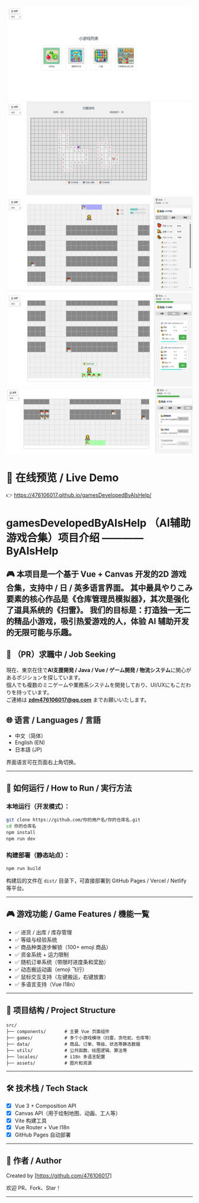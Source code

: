 ![img_2.png](img_2.png)
![img_3.png](img_3.png)
![img_1.png](img_1.png)
![img.png](img.png)
![img_4.png](img_4.png)
---

# 🔗 在线预览 / Live Demo

👉 https://476106017.github.io/gamesDevelopedByAIsHelp/

# gamesDevelopedByAIsHelp （AI辅助游戏合集）项目介绍    ————ByAIsHelp

🎮 本项目是一个基于 Vue + Canvas 开发的2D 游戏合集，支持中 / 日 / 英多语言界面。
其中最具やりこみ要素的核心作品是《仓库管理员模拟器》，其次是强化了道具系统的《扫雷》。
我们的目标是：打造独一无二的精品小游戏，吸引热爱游戏的人，体验 AI 辅助开发的无限可能与乐趣。
---

## 📌 （PR）求職中 / Job Seeking

現在、東京在住で**AI支援開発 / Java / Vue / ゲーム開発 / 物流システム**に関心があるポジションを探しています。  
個人でも複数のミニゲームや業務系システムを開発しており、UI/UXにもこだわりを持っています。  
ご連絡は **zdm476106017@qq.com** までお願いいたします。

## 🌐 语言 / Languages / 言語

- 中文（简体）
- English (EN)
- 日本語 (JP)

界面语言可在页面右上角切换。

---

## 🚀 如何运行 / How to Run / 実行方法

### 本地运行（开发模式）：

```bash
git clone https://github.com/你的用户名/你的仓库名.git
cd 你的仓库名
npm install
npm run dev
```

### 构建部署（静态站点）：

```bash
npm run build
```

构建后的文件在 `dist/` 目录下，可直接部署到 GitHub Pages / Vercel / Netlify 等平台。

---

## 🎮 游戏功能 / Game Features / 機能一覧

- ✅ 进货 / 出库 / 库存管理
- ✅ 等级与经验系统
- ✅ 商品种类逐步解锁（100+ emoji 商品）
- ✅ 资金系统 + 运力限制
- ✅ 随机订单系统（带限时进度条和奖励）
- ✅ 动态搬运动画（emoji 飞行）
- ✅ 鼠标交互支持（左键搬运，右键放置）
- ✅ 多语言支持（Vue I18n）

---

## 📂 项目结构 / Project Structure

```
src/
├── components/       # 主要 Vue 页面组件
├── games/            # 多个小游戏模块（扫雷、贪吃蛇、仓库等）
├── data/             # 商品、订单、等级、状态等静态数据
├── utils/            # 公共函数、绘图逻辑、算法等
├── locales/          # i18n 多语言配置
├── assets/           # 图片和资源
```

---

## 🛠 技术栈 / Tech Stack

- [x] Vue 3 + Composition API
- [x] Canvas API（用于绘制地图、动画、工人等）
- [x] Vite 构建工具
- [x] Vue Router + Vue I18n
- [x] GitHub Pages 自动部署

---

## 🙌 作者 / Author

Created by [https://github.com/476106017]

欢迎 PR、Fork、Star！

---